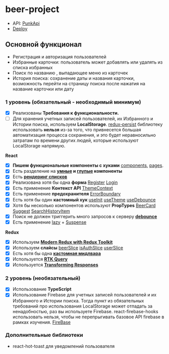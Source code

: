 # beer-project

- API: [PunkApi](https://punkapi.com/documentation/v2)
- [Deploy](https://beer-project-seven.vercel.app/)

## Основной функционал

- Регистрация и авторизация пользователей
- Избранные карточки: пользователь может добавлять или удалять из списка избранных
- Поиск по названию , выпадающее меню из карточек
- История поиска: сохранение даты и названия карточки, возможность перейти на страницу поиска после нажатия на название карточки или дату

### **1 уровень (обязательный - необходимый минимум)**

- [x] Реализованы **Требования к функциональности.**
- [ ] Для хранения учетных записей пользователей, их Избранного и Истории поиска, используем **LocalStorage**. [redux-persist](https://www.npmjs.com/package/redux-persist) библиотеку использовать **нельзя** из-за того, что привнесется большая автоматизация процесса сохранения, и это будет неравносильно затратам по времени других людей, которые используют LocalStorage напрямую.

**React**

- [x] **Пишем функциональные компоненты c хуками** [components](src/components), [pages](src/pages).
- [x] Есть разделение на **[умные](src/pages/MainPage/MainPage.tsx) и [глупые](src/components/ui/Button/Button.tsx) компоненты**
- [x] Есть **[рендеринг списков](src/pages/SearchPage/SearchPage.tsx)**
- [x] Реализована хотя бы одна **форма** [Register](src/pages/SignUpPage/SignUpPage.tsx) [Login](src/pages/SignInPage/SignInPage.tsx)
- [x] Есть применение **Контекст API** [ThemeContext](src/providers/ThemeProvider/context/ThemeContext.ts)
- [x] Есть применение **предохранителя** [ErrorBoundary](src/providers/ErrorBoundary/ErrorBoundary.tsx)
- [x] Есть хотя бы один **кастомный хук** [useInit](src/hooks/useInit.ts) [useTheme](src/hooks/useTheme.ts) [useDebounce](src/hooks/useDebounce.ts)
- [x] Хотя бы несколько компонентов используют **PropTypes** [BeerCard](src/components/BeerCard/BeerCard.tsx) [Suggest](src/components/Suggest/Suggest.tsx) [SearchHistoryItem](src/components/SearchHistoryItem/SearchHistoryItem.tsx)
- [x] Поиск не должен триггерить много запросов к серверу [**debounce**](src/components/SearchBar/SearchBar.tsx)
- [x] Есть применение [lazy](src/router/routerConfig.tsx) + [Suspense](src/router/AppRouter.tsx)

**Redux**

- [x] Используем [**Modern Redux with Redux Toolkit**](src/redux-toolkit/store/store.ts)
- [x] Используем **слайсы** [beerSlice](src/redux-toolkit/reducers/beerSlice.ts) [isAuthSlice](src/redux-toolkit/reducers/isAuthSlice.ts) [userSlice](src/redux-toolkit/reducers/userSlice.ts)
- [x] Есть хотя бы одна [**кастомная мидлвара**](src/redux-toolkit/middleware/isAuthMiddleware.ts)
- [x] Используется [**RTK Query**](src/redux-toolkit/services/BeerService.ts)
- [x] Используется [**Transforming Responses**](src/redux-toolkit/services/BeerService.ts)

### **2 уровень (необязательный)**

- [x] Использование **TypeScript**
- [x] Использование Firebase для учетных записей пользователей и их Избранного и Истории поиска. Тогда пункт из обязательных требований про использования LocalStorage может отпадать за ненадобностью, раз вы используете Firebase. react-firebase-hooks использовать нельзя, чтобы не перепрыгивать базовое API firebase в рамках изучения. [FireBase](src/firebase)

### **Дополнительные библиотеки**

- react-hot-toast для уведомлений пользователя
